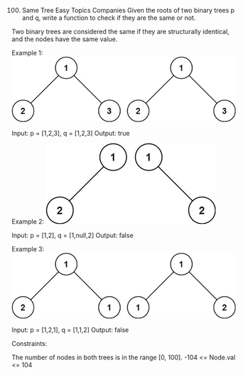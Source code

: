 100. Same Tree
     Easy
     Topics
     Companies
     Given the roots of two binary trees p and q, write a function to check if they are the same or not.

Two binary trees are considered the same if they are structurally identical, and the nodes have the same value.



Example 1:
![](./res/img/ex1.jpg)

Input: p = [1,2,3], q = [1,2,3]
Output: true

Example 2:
![](./res/img/ex2.jpg)


Input: p = [1,2], q = [1,null,2]
Output: false

Example 3:
![](./res/img/ex3.jpg)


Input: p = [1,2,1], q = [1,1,2]
Output: false


Constraints:

The number of nodes in both trees is in the range [0, 100].
-104 <= Node.val <= 104